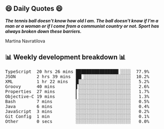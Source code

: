 ## 😄 Daily Quotes 😄

_**The tennis ball doesn't know how old I am. The ball doesn't know if I'm a man or a woman or if I come from a communist country or not. Sport has always broken down these barriers.**_

Martina Navratilova



## 📊 Weekly development breakdown 📊

<pre>TypeScript  20 hrs 26 mins ████████████████▎░░░░  77.9%
JSON        2 hrs 39 mins  ██▏░░░░░░░░░░░░░░░░░░  10.2%
XML         1 hr 22 mins   █░░░░░░░░░░░░░░░░░░░░   5.2%
Groovy      40 mins        ▌░░░░░░░░░░░░░░░░░░░░   2.6%
Properties  27 mins        ▎░░░░░░░░░░░░░░░░░░░░   1.7%
Objective-C 19 mins        ▎░░░░░░░░░░░░░░░░░░░░   1.3%
Bash        7 mins         ░░░░░░░░░░░░░░░░░░░░░   0.5%
Java        6 mins         ░░░░░░░░░░░░░░░░░░░░░   0.4%
JavaScript  3 mins         ░░░░░░░░░░░░░░░░░░░░░   0.2%
Git Config  1 min          ░░░░░░░░░░░░░░░░░░░░░   0.1%
Other       0 secs         ░░░░░░░░░░░░░░░░░░░░░   0.0%</pre>